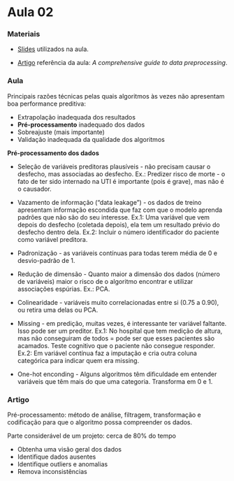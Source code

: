 # Aula 02

### **Materiais**

* [Slides](https://edisciplinas.usp.br/pluginfile.php/7956028/mod_resource/content/1/Aula%202.pdf) utilizados na aula.

* [Artigo](https://neptune.ai/blog/data-preprocessing-guide) referência da aula: *A comprehensive guide to data preprocessing*.

### **Aula**

Principais razões técnicas pelas quais algoritmos às vezes não apresentam boa performance preditiva:

- Extrapolação inadequada dos resultados
- **Pré-processamento** inadequado dos dados
- Sobreajuste (mais importante)
- Validação inadequada da qualidade dos algoritmos

**Pré-processamento dos dados**

- Seleção de variáveis preditoras plausíveis - não precisam causar o desfecho, mas associadas ao desfecho. Ex.: Predizer risco de morte - o fato de ter sido internado na UTI é importante (pois é grave), mas não é o causador.

- Vazamento de informação (“data leakage”) - os dados de treino apresentam informação escondida que faz com que o modelo aprenda padrões que não são do seu interesse. Ex.1: Uma variável que vem depois do desfecho (coletada depois), ela tem um resultado prévio do desfecho dentro dela. Ex.2: Incluir o número identificador do paciente como variável preditora.
- Padronização - as variáveis contínuas para todas terem média de 0 e desvio-padrão de 1.

- Redução de dimensão - Quanto maior a dimensão dos dados (número de variáveis) maior o risco de o algoritmo encontrar e utilizar associações espúrias. Ex.: PCA.

- Colinearidade - variáveis muito correlacionadas entre si (0.75 a 0.90), ou retira uma delas ou PCA.

- Missing - em predição, muitas vezes, é interessante ter variável faltante. Isso pode ser um preditor. Ex.1: No hospital que tem medição de altura, mas não conseguiram de todos = pode ser que esses pacientes são acamados. Teste cognitivo que o paciente não consegue responder. Ex.2: Em variável contínua faz a imputação e cria outra coluna categórica para indicar quem era missing.

- One-hot enconding - Alguns algoritmos têm dificuldade em
entender variáveis que têm mais do que uma categoria. Transforma em 0 e 1.

### **Artigo**

Pré-processamento: método de análise, filtragem, transformação e codificação para que o algoritmo possa compreender os dados.

Parte considerável de um projeto: cerca de 80% do tempo

- Obtenha uma visão geral dos dados
- Identifique dados ausentes
- Identifique outliers e anomalias
- Remova inconsistências

